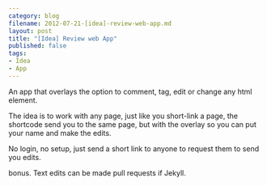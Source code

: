 ```yaml
---
category: blog
filename: 2012-07-21-[idea]-review-web-app.md
layout: post
title: "[Idea] Review web App"
published: false
tags:
- Idea
- App
---
```


An app that overlays the option to comment, tag, edit or change any html
element.

The idea is to work with any page, just like you short-link a page, the
shortcode send you to the same page, but with the overlay so you can
put your name and make the edits.

No login, no setup, just send a short link to anyone to request them to
send you edits.

bonus. Text edits can be made pull requests if Jekyll.
